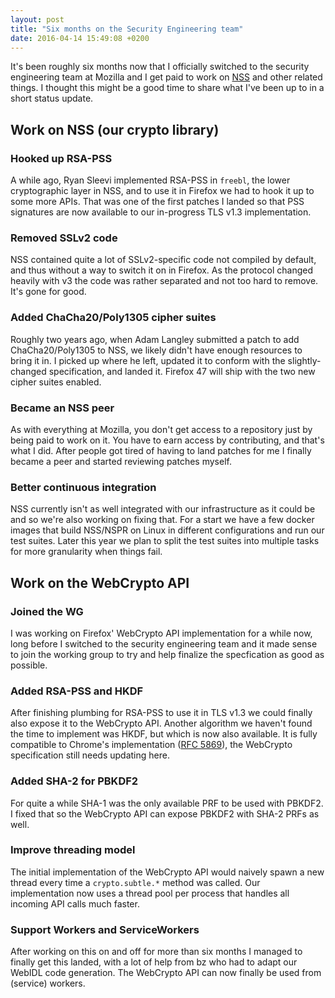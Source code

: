 ```yaml
---
layout: post
title: "Six months on the Security Engineering team"
date: 2016-04-14 15:49:08 +0200
---
```


It's been roughly six months now that I officially switched to the security
engineering team at Mozilla and I get paid to work on
[NSS](https://developer.mozilla.org/en-US/docs/Mozilla/Projects/NSS) and other
related things. I thought this might be a good time to share what I've been up
to in a short status update.

## Work on NSS (our crypto library)

### Hooked up RSA-PSS

A while ago, Ryan Sleevi implemented RSA-PSS in `freebl`, the lower
cryptographic layer in NSS, and to use it in Firefox we had to hook it up to
some more APIs. That was one of the first patches I landed so that PSS
signatures are now available to our in-progress TLS v1.3 implementation.

### Removed SSLv2 code

NSS contained quite a lot of SSLv2-specific code not compiled by default, and
thus without a way to switch it on in Firefox. As the protocol changed heavily
with v3 the code was rather separated and not too hard to remove. It's gone for
good.

### Added ChaCha20/Poly1305 cipher suites

Roughly two years ago, when Adam Langley submitted a patch to add
ChaCha20/Poly1305 to NSS, we likely didn't have enough resources to bring it
in. I picked up where he left, updated it to conform with the slightly-changed
specification, and landed it. Firefox 47 will ship with the two new cipher
suites enabled.

### Became an NSS peer

As with everything at Mozilla, you don't get access to a repository just by
being paid to work on it. You have to earn access by contributing, and that's
what I did. After people got tired of having to land patches for me I finally
became a peer and started reviewing patches myself.

### Better continuous integration

NSS currently isn't as well integrated with our infrastructure as it could be
and so we're also working on fixing that. For a start we have a few docker
images that build NSS/NSPR on Linux in different configurations and run our
test suites. Later this year we plan to split the test suites into multiple
tasks for more granularity when things fail.

## Work on the WebCrypto API

### Joined the WG

I was working on Firefox' WebCrypto API implementation for a while now, long
before I switched to the security engineering team and it made sense to join
the working group to try and help finalize the specfication as good as possible.

### Added RSA-PSS and HKDF

After finishing plumbing for RSA-PSS to use it in TLS v1.3 we could finally
also expose it to the WebCrypto API. Another algorithm we haven't found the
time to implement was HKDF, but which is now also available. It is fully
compatible to Chrome's implementation ([RFC 5869](https://tools.ietf.org/html/rfc5869)),
the WebCrypto specification still needs updating here.

### Added SHA-2 for PBKDF2

For quite a while SHA-1 was the only available PRF to be used with PBKDF2.
I fixed that so the WebCrypto API can expose PBKDF2 with SHA-2 PRFs as well.

### Improve threading model

The initial implementation of the WebCrypto API would naively spawn a new thread
every time a `crypto.subtle.*` method was called. Our implementation now uses a
thread pool per process that handles all incoming API calls much faster.

### Support Workers and ServiceWorkers

After working on this on and off for more than six months I managed to finally
get this landed, with a lot of help from bz who had to adapt our WebIDL code
generation. The WebCrypto API can now finally be used from (service) workers.
